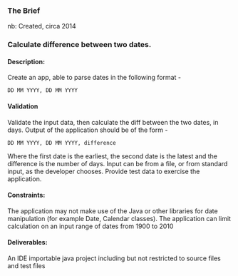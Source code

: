 ### The Brief 
nb: Created, circa 2014

### Calculate difference between two dates.

#### Description:
Create an app, able to parse dates in the following format -
    
    DD MM YYYY, DD MM YYYY

#### Validation
Validate the input data, then calculate the diff between the two dates, in days.
Output of the application should be of the form -

    DD MM YYYY, DD MM YYYY, difference

Where the first date is the earliest, the second date is the latest and the difference is the number of days.
Input can be from a file, or from standard input, as the developer chooses.
Provide test data to exercise the application.

#### Constraints:
The application may not make use of the Java or other libraries for date manipulation (for example Date, Calendar classes).
The application can limit calculation on an input range of dates from 1900 to 2010

#### Deliverables:

An IDE importable java project including but not restricted to source files and test files
